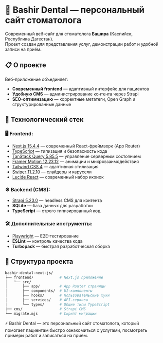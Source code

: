 # 🦷 Bashir Dental — персональный сайт стоматолога  

Современный веб-сайт для стоматолога **Башира** (Каспийск, Республика Дагестан).  
Проект создан для представления услуг, демонстрации работ и удобной записи на приём.  


## 📋 О проекте  

Веб-приложение объединяет:  
- **Современный frontend** — адаптивный интерфейс для пациентов  
- **Удобную CMS** — администрирование контента через Strapi  
- **SEO-оптимизацию** — корректные метатеги, Open Graph и структурированные данные  


## 🚀 Технологический стек  

### 🖥 Frontend:  
- [Next.js 15.4.4](https://nextjs.org) — современный React-фреймворк (App Router)  
- [TypeScript](https://www.typescriptlang.org) — типизация и безопасность кода  
- [TanStack Query 5.85.5](https://tanstack.com/query) — управление серверным состоянием  
- [Framer Motion 12.23.12](https://www.framer.com/motion) — анимации и микровзаимодействия  
- [Tailwind CSS 4](https://tailwindcss.com) — адаптивная стилизация  
- [Swiper 11.2.10](https://swiperjs.com) — слайдеры и карусели  
- [Lucide React](https://lucide.dev) — современный набор иконок  

### ⚙️ Backend (CMS):  
- [Strapi 5.23.0](https://strapi.io) — headless CMS для контента  
- **SQLite** — база данных для разработки  
- **TypeScript** — строго типизированный код  

### 🛠 Дополнительные инструменты:  
- [Playwright](https://playwright.dev) — E2E-тестирование  
- **ESLint** — контроль качества кода  
- **Turbopack** — быстрая разработческая сборка  

## 📂 Структура проекта  

```bash
bashir-dental-next-js/
├── frontend/            # Next.js приложение
│   └── src/
│       ├── app/         # App Router страницы
│       ├── components/  # UI-компоненты
│       ├── hooks/       # Пользовательские хуки
│       ├── services/    # API-сервисы
│       └── types/       # Общие типы TypeScript
├── cms/                 # Strapi CMS
└── migrate.mjs          # Скрипт миграции
```

⚡ Bashir Dental — это персональный сайт стоматолога, который помогает пациентам быстро ознакомиться с услугами, посмотреть примеры работ и записаться на приём.
